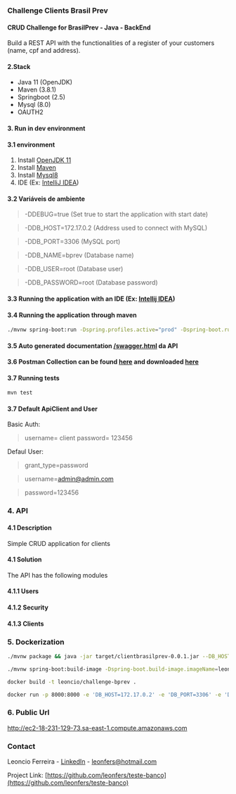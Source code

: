 ### Challenge Clients Brasil Prev
#### CRUD Challenge for BrasilPrev - Java - BackEnd
Build a REST API with the functionalities of a register of your customers (name,
cpf and address).

#### 2.Stack
* Java 11 (OpenJDK)
* Maven (3.8.1)
* Springboot (2.5)
* Mysql (8.0)
* OAUTH2

#### 3. Run in dev environment
#### 3.1 environment
1. Install [OpenJDK 11](https://openjdk.java.net/install/)
2. Install [Maven](https://maven.apache.org/install.html)
3. Install [Mysql8](https://dev.mysql.com/downloads/)
4. IDE (Ex: [IntelliJ IDEA](https://www.jetbrains.com/idea/download/))

#### 3.2 Variáveis de ambiente
>-DDEBUG=true  (Set true to start the application with start date)

>-DDB_HOST=172.17.0.2 (Address used to connect with MySQL)

>-DDB_PORT=3306 (MySQL port)

>-DDB_NAME=bprev (Database name)

>-DDB_USER=root (Database user)

>-DDB_PASSWORD=root (Database password)

#### 3.3 Running the application with an IDE (Ex: [Intellij IDEA](https://www.jetbrains.com/help/idea/spring-boot.html))
#### 3.4 Running the application through maven
```bash
./mvnw spring-boot:run -Dspring.profiles.active="prod" -Dspring-boot.run.arguments="--DB_HOST=172.17.0.2 --DB_PORT=3306 --DB_NAME=bprev --DB_USER=root --DB_PASSWORD=root"
```

#### 3.5 Auto generated documentation [/swagger.html](http://ec2-18-231-129-73.sa-east-1.compute.amazonaws.com/swagger.html) da API

#### 3.6 Postman Collection can be found [here](https://documenter.getpostman.com/view/8357607/Tzm5GwFQ) and downloaded [here](https://github.com/leonfers/client-brasil-prev/blob/main/Clients%20BrasilPrev.postman_collection.json)

#### 3.7 Running tests
```bash
mvn test
```


#### 3.7 Default ApiClient and User
Basic Auth:
> username= client
> password= 123456

Defaul User:
> grant_type=password

> username=admin@admin.com

> password=123456

### 4. API

#### 4.1 Description
Simple CRUD application for clients

#### 4.1 Solution
The API has the following modules

#### 4.1.1 Users
#### 4.1.2 Security
#### 4.1.3 Clients

### 5. Dockerization
```bash
./mvnw package && java -jar target/clientbrasilprev-0.0.1.jar --DB_HOST=172.17.0.2 --DB_PORT=3306 --DB_NAME=bprev --DB_USER=root --DB_PASSWORD=root

./mvnw spring-boot:build-image -Dspring-boot.build-image.imageName=leoncio/challenge-bprev

docker build -t leoncio/challenge-bprev .

docker run -p 8000:8000 -e 'DB_HOST=172.17.0.2' -e 'DB_PORT=3306' -e 'DB_NAME=bprev' -e 'DB_USER=root' -e 'DB_PASSWORD=root' -it leoncio/challenge-bprev
```

### 6. Public Url

http://ec2-18-231-129-73.sa-east-1.compute.amazonaws.com




<!-- CONTACT -->
### Contact

Leoncio Ferreira - [LinkedIn](https://www.linkedin.com/in/leoncio-ferreira/) - leonfers@hotmail.com

Project Link: [https://github.com/leonfers/teste-banco](https://github.com/leonfers/teste-banco)
